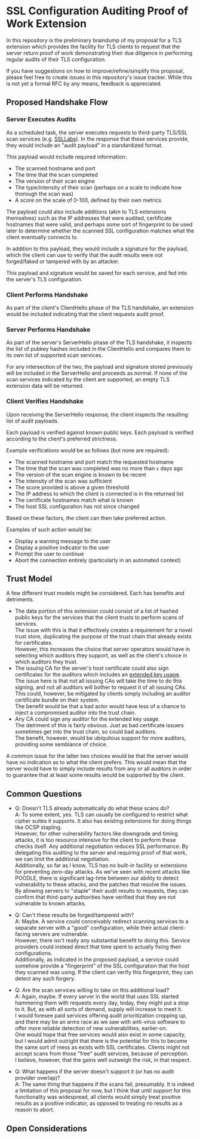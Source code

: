 SSL Configuration Auditing Proof of Work Extension
==================================================

In this repository is the preliminary braindump of my proposal for a TLS
extension which provides the facility for TLS clients to request that the
server return proof of work demonstrating their due diligence in performing
regular audits of their TLS configuration.

If you have suggestions on how to improve/refine/simplify this proposal, please
feel free to create issues in this repository's issue tracker. While this is
not yet a formal RFC by any means, feedback is appreciated.

Proposed Handshake Flow
-----------------------

### Server Executes Audits

As a scheduled task, the server executes requests to third-party TLS/SSL
scan services (e.g. [SSLLabs](https://www.ssllabs.com/ssltest/)). In the
response that these services provide, they would include an "audit payload" in
a standardized format.

This payload would include required information:

* The scanned hostname and port
* The time that the scan completed
* The version of their scan engine
* The type/intensity of their scan (perhaps on a scale to indicate how thorough
  the scan was)
* A score on the scale of 0-100, defined by their own metrics

The payload could also include additions (akin to TLS extensions themselves)
such as the IP addresses that were audited, certificate hostnames that were
valid, and perhaps some sort of fingerprint to be used later to determine
whether the scanned SSL configuration matches what the client eventually
connects to.

In addition to this payload, they would include a signature for the payload,
which the client can use to verify that the audit results were not
forged/faked or tampered with by an attacker.

This payload and signature would be saved for each service, and fed into
the server's TLS configuration.

### Client Performs Handshake

As part of the client's ClientHello phase of the TLS handshake, an extension
would be included indicating that the client requests audit proof.

### Server Performs Handshake

As part of the server's ServerHello phase of the TLS handshake, it inspects
the list of pubkey hashes included in the ClientHello and compares them to its
own list of supported scan services.

For any intersection of the two, the payload and signature stored previously
will be included in the ServerHello and proceeds as normal. If none of the
scan services indicated by the client are supported, an empty TLS extension
data will be returned.

### Client Verifies Handshake

Upon receiving the ServerHello response, the client inspects the resulting list
of audit payloads.

Each payload is verified against known public keys. Each payload is verified
according to the client's preferred strictness.

Example verifications would be as follows (but none are required):

* The scanned hostname and port match the requested hostname
* The time that the scan was completed was no more than `x` days ago
* The version of the scan engine is known to be recent
* The intensity of the scan was sufficient
* The score provided is above a given threshold
* The IP address to which the client is connected is in the returned list
* The certificate hostnames match what is known
* The host SSL configuration has not since changed

Based on these factors, the client can then take preferred action.

Examples of such action would be:

* Display a warning message to the user
* Display a positive indicator to the user
* Prompt the user to continue
* Abort the connection entirely (particularly in an automated context)

Trust Model
-----------

A few different trust models might be considered. Each has benefits and
detriments.

* The data portion of this extension could consist of a list of hashed public
  keys for the services that the client trusts to perform scans of services.  
  The issue with this is that it effectively creates a requirement for a novel
  trust store, duplicating the purpose of the trust chain that already exists
  for certificates.  
  However, this increases the choice that server operators would have in
  selecting which auditors they support, as well as the client's choice in which
  auditors they trust.
* The issuing CA for the server's host certificate could also sign certificates
  for the auditors which includes an
  [extended key usage](https://en.wikipedia.org/wiki/X.509#Extensions_informing_a_specific_usage_of_a_certificate).  
  The issue here is that not all issuing CAs will take the time to do this
  signing, and not all auditors will bother to request it of all issuing CAs.
  This could, however, be mitigated by clients simply including an auditor
  certificate bundle on their system.  
  The benefit would be that a bad actor would have less of a chance to
  inject a compromised auditor into the trust chain.
* Any CA could sign any auditor for the extended key usage.  
  The detriment of this is fairly obvious. Just as bad certificate issuers
  sometimes get into the trust chain, so could bad auditors.  
  The benefit, however, would be ubiquitous support for more auditors, providing
  some semblance of choice.

A common issue for the latter two choices would be that the server would have
no indication as to what the client prefers. This would mean that the server
would have to simply include results from any or all auditors in order to
guarantee that at least some results would be supported by the client.

Common Questions
----------------

* Q: Doesn't TLS already automatically do what these scans do?  
  A: To some extent, yes. TLS can usually be configured to restrict what
     cipher suites it supports. It also has existing extensions for doing things
     like OCSP stapling.  
     However, for other vulnerability factors like downgrade and timing attacks,
     it is too resource intensive for the client to perform these checks itself.
     Any additional negotiation reduces SSL performance. By delegating this
     auditing to the server and requiring proof of that work, we can limit the
     additional negotiation.  
     Additionally, so far as I know, TLS has no built-in facility or extensions
     for preventing zero-day attacks. As we've seen with recent attacks like
     POODLE, there is significant lag-time between our ability to detect
     vulnerability to these attacks, and the patches that resolve the issues.  
     By allowing servers to "staple" their audit results to requests, they can
     confirm that third-party authorities have verified that they are not
     vulnerable to known attacks.

* Q: Can't these results be forged/tampered with?  
  A: Maybe. A service could conceivably redirect scanning services to a separate
     server with a "good" configuration, while their actual client-facing
     servers are vulnerable.  
     However, there isn't really any substantial benefit to doing this. Service
     providers could instead direct that time spent to actually fixing their
     configurations.  
     Additionally, as indicated in the proposed payload, a service could
     somehow provide a "fingerprint" of the SSL configuration that the host
     they scanned was using. If the client can verify this fingerprint, they
     can detect any such forgery.

* Q: Are the scan services willing to take on this additional load?  
  A: Again, maybe. If every server in the world that uses SSL started hammering
     them with requests every day, today, they might put a stop to it. But,
     as with all sorts of demand, supply will increase to meet it.  
     I would foresee paid services offering audit prioritization cropping up,
     and there may be an arms race as we saw with anti-virus software to offer
     more reliable detection of new vulnerabilities, earlier-on.  
     One would hope that free services would also exist in some capacity, but
     I would admit outright that there is the potential for this to become the
     same sort of mess as exists with SSL certificates. Clients might not
     accept scans from those "free" audit services, because of perception.  
     I believe, however, that the gains well outweigh the risk, in that respect.

* Q: What happens if the server doesn't support it (or has no audit provider
     overlap)?  
  A: The same thing that happens if the scans fail, presumably. It is indeed
     a limitation of this proposal for now, but I think that until support
     for this functionality was widespread, all clients would simply treat
     positive results as a positive indicator, as opposed to treating no results
     as a reason to abort.

Open Considerations
-------------------
